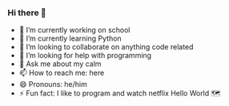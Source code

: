 ### Hi there 👋

 - 🔭 I’m currently working on school
 - 🌱 I’m currently learning Python 
 - 👯 I’m looking to collaborate on anything code related 
 - 🤔 I’m looking for help with programming 
 - 💬 Ask me about my calm 
 - 📫 How to reach me: here
 - 😄 Pronouns: he/him
 - ⚡ Fun fact: I like to program and watch netflix
Hello World
🗺️ 
